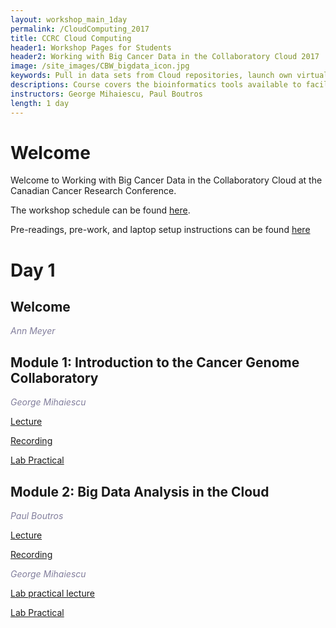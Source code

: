 ```yaml
---
layout: workshop_main_1day
permalink: /CloudComputing_2017
title: CCRC Cloud Computing
header1: Workshop Pages for Students
header2: Working with Big Cancer Data in the Collaboratory Cloud 2017
image: /site_images/CBW_bigdata_icon.jpg
keywords: Pull in data sets from Cloud repositories, launch own virtual machine, run a data analysis pipeline in the Cloud
descriptions: Course covers the bioinformatics tools available to facilitate complex analyses on big cancer genome data projects, and a hands-on introduction to launching and configuring a virtual machine. 
instructors: George Mihaiescu, Paul Boutros
length: 1 day
---
```


# Welcome <a id="welcome"></a>

Welcome to Working with Big Cancer Data in the Collaboratory Cloud at the Canadian Cancer Research Conference.  

The workshop schedule can be found [here](https://bioinformaticsdotca.github.io/CloudComputing_2017_schedule).

Pre-readings, pre-work, and laptop setup instructions can be found [here](https://bioinformaticsdotca.github.io/CloudComputing_2017_prework)

# Day 1 <a id="day1"></a>

## Welcome

*<font color="#827e9c">Ann Meyer</font>*  

## Module 1: Introduction to the Cancer Genome Collaboratory  

*<font color="#827e9c">George Mihaiescu</font>*   

[Lecture](https://drive.google.com/a/bioinformatics.ca/file/d/11D2NjTVaShzJde8--BsBUxitQkxZ0kMR/view?usp=sharing)  

[Recording](https://youtu.be/4H0cVtoCABg)  

[Lab Practical](https://bioinformaticsdotca.github.io/cloudcomputing_2017_module1_lab)

## Module 2: Big Data Analysis in the Cloud  

*<font color="#827e9c">Paul Boutros</font>*   

[Lecture](https://drive.google.com/a/bioinformatics.ca/file/d/1DlZdQs7jcnkvyebqrLe5ad5uJO-9V0o7/view?usp=sharing)   

[Recording](https://youtu.be/33GiJXTnWrs)  

*<font color="#827e9c">George Mihaiescu</font>*   

[Lab practical lecture](https://www.dropbox.com/s/mw68xgrpx0hs0bh/CCRC_lab_II_exercise.pptx?dl=0)  

[Lab Practical](https://bioinformaticsdotca.github.io/cloudcomputing_2017_module2_lab)  
